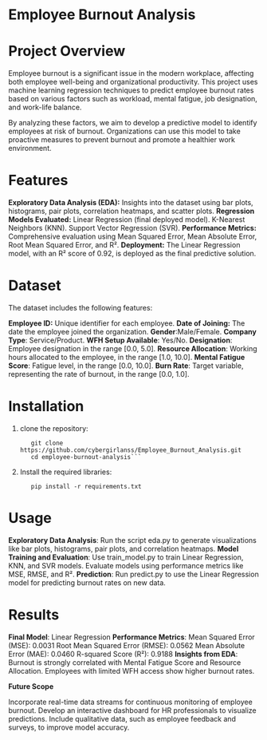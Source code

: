 # Employee Burnout Analysis

# Project Overview

Employee burnout is a significant issue in the modern workplace, affecting both employee well-being and organizational productivity. This project uses machine learning regression techniques to predict employee burnout rates based on various factors such as workload, mental fatigue, job designation, and work-life balance.

By analyzing these factors, we aim to develop a predictive model to identify employees at risk of burnout. Organizations can use this model to take proactive measures to prevent burnout and promote a healthier work environment.

# Features

**Exploratory Data Analysis (EDA):**
Insights into the dataset using bar plots, histograms, pair plots, correlation heatmaps, and scatter plots.
**Regression Models Evaluated:**
Linear Regression (final deployed model).
K-Nearest Neighbors (KNN).
Support Vector Regression (SVR).
**Performance Metrics:**
Comprehensive evaluation using Mean Squared Error, Mean Absolute Error, Root Mean Squared Error, and R².
**Deployment:**
The Linear Regression model, with an R² score of 0.92, is deployed as the final predictive solution.

# Dataset

The dataset includes the following features:

**Employee ID:** Unique identifier for each employee.
**Date of Joining:** The date the employee joined the organization.
**Gender**:Male/Female.
**Company Type**: Service/Product.
**WFH Setup Available**: Yes/No.
**Designation**: Employee designation in the range [0.0, 5.0].
**Resource Allocation**: Working hours allocated to the employee, in the range [1.0, 10.0].
**Mental Fatigue Score**: Fatigue level, in the range [0.0, 10.0].
**Burn Rate**: Target variable, representing the rate of burnout, in the range [0.0, 1.0].

# Installation
1. clone the repository:
   ```
      git clone https://github.com/cybergirlanss/Employee_Burnout_Analysis.git
      cd employee-burnout-analysis```
2. Install the required libraries:
   ```
      pip install -r requirements.txt
    ```

 # Usage

**Exploratory Data Analysis**:
Run the script eda.py to generate visualizations like bar plots, histograms, pair plots, and correlation heatmaps.
**Model Training and Evaluation**:
Use train_model.py to train Linear Regression, KNN, and SVR models.
Evaluate models using performance metrics like MSE, RMSE, and R².
**Prediction**:
Run predict.py to use the Linear Regression model for predicting burnout rates on new data.

# Results

**Final Model**: Linear Regression
**Performance Metrics**:
Mean Squared Error (MSE): 0.0031
Root Mean Squared Error (RMSE): 0.0562
Mean Absolute Error (MAE): 0.0460
R-squared Score (R²): 0.9188
**Insights from EDA**:
Burnout is strongly correlated with Mental Fatigue Score and Resource Allocation.
Employees with limited WFH access show higher burnout rates.

**Future Scope**

Incorporate real-time data streams for continuous monitoring of employee burnout.
Develop an interactive dashboard for HR professionals to visualize predictions.
Include qualitative data, such as employee feedback and surveys, to improve model accuracy.


